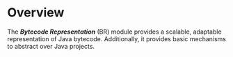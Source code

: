 # Overview
The ***Bytecode Representation*** (BR) module provides a scalable, adaptable representation of Java 
bytecode. Additionally, it provides basic mechanisms to abstract over Java projects. 


